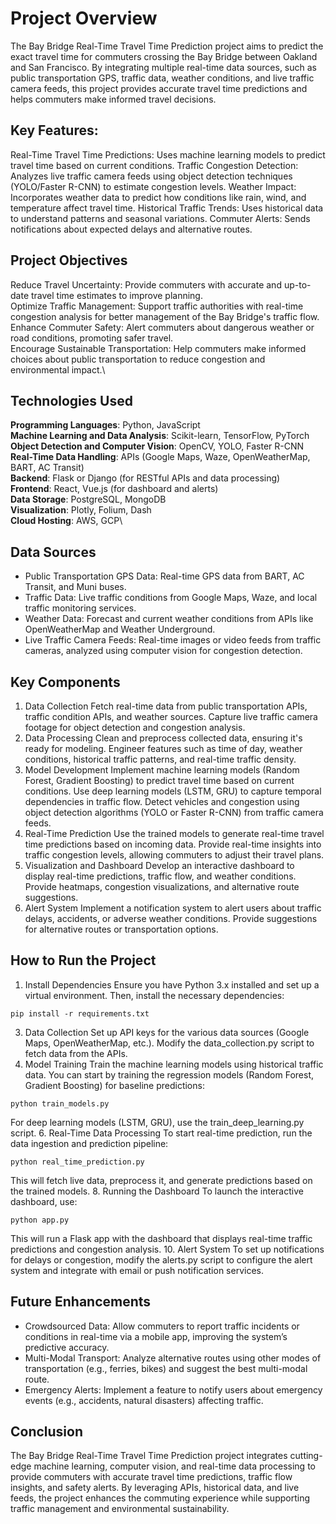  # Project Overview

The Bay Bridge Real-Time Travel Time Prediction project aims to predict the exact travel time for commuters crossing the Bay Bridge between Oakland and San Francisco. By integrating multiple real-time data sources, such as public transportation GPS, traffic data, weather conditions, and live traffic camera feeds, this project provides accurate travel time predictions and helps commuters make informed travel decisions.

## Key Features:
Real-Time Travel Time Predictions: Uses machine learning models to predict travel time based on current conditions.
Traffic Congestion Detection: Analyzes live traffic camera feeds using object detection techniques (YOLO/Faster R-CNN) to estimate congestion levels.
Weather Impact: Incorporates weather data to predict how conditions like rain, wind, and temperature affect travel time.
Historical Traffic Trends: Uses historical data to understand patterns and seasonal variations.
Commuter Alerts: Sends notifications about expected delays and alternative routes.

## Project Objectives

Reduce Travel Uncertainty: Provide commuters with accurate and up-to-date travel time estimates to improve planning.\
Optimize Traffic Management: Support traffic authorities with real-time congestion analysis for better management of the Bay Bridge's traffic flow.\
Enhance Commuter Safety: Alert commuters about dangerous weather or road conditions, promoting safer travel.\
Encourage Sustainable Transportation: Help commuters make informed choices about public transportation to reduce congestion and environmental impact.\

## Technologies Used

**Programming Languages**: Python, JavaScript \
**Machine Learning and Data Analysis**: Scikit-learn, TensorFlow, PyTorch\
**Object Detection and Computer Vision**: OpenCV, YOLO, Faster R-CNN\
**Real-Time Data Handling**: APIs (Google Maps, Waze, OpenWeatherMap, BART, AC Transit)\
**Backend**: Flask or Django (for RESTful APIs and data processing)\
**Frontend**: React, Vue.js (for dashboard and alerts)\
**Data Storage**: PostgreSQL, MongoDB\
**Visualization**: Plotly, Folium, Dash\
**Cloud Hosting**: AWS, GCP\

## Data Sources

- Public Transportation GPS Data: Real-time GPS data from BART, AC Transit, and Muni buses.
- Traffic Data: Live traffic conditions from Google Maps, Waze, and local traffic monitoring services.
- Weather Data: Forecast and current weather conditions from APIs like OpenWeatherMap and Weather Underground.
- Live Traffic Camera Feeds: Real-time images or video feeds from traffic cameras, analyzed using computer vision for congestion detection.

## Key Components

1. Data Collection
Fetch real-time data from public transportation APIs, traffic condition APIs, and weather sources.
Capture live traffic camera footage for object detection and congestion analysis.
2. Data Processing
Clean and preprocess collected data, ensuring it's ready for modeling.
Engineer features such as time of day, weather conditions, historical traffic patterns, and real-time traffic density.
3. Model Development
Implement machine learning models (Random Forest, Gradient Boosting) to predict travel time based on current conditions.
Use deep learning models (LSTM, GRU) to capture temporal dependencies in traffic flow.
Detect vehicles and congestion using object detection algorithms (YOLO or Faster R-CNN) from traffic camera feeds.
4. Real-Time Prediction
Use the trained models to generate real-time travel time predictions based on incoming data.
Provide real-time insights into traffic congestion levels, allowing commuters to adjust their travel plans.
5. Visualization and Dashboard
Develop an interactive dashboard to display real-time predictions, traffic flow, and weather conditions.
Provide heatmaps, congestion visualizations, and alternative route suggestions.
6. Alert System
Implement a notification system to alert users about traffic delays, accidents, or adverse weather conditions.
Provide suggestions for alternative routes or transportation options.

## How to Run the Project

1. Install Dependencies
Ensure you have Python 3.x installed and set up a virtual environment. Then, install the necessary dependencies:
```
pip install -r requirements.txt
```
3. Data Collection
Set up API keys for the various data sources (Google Maps, OpenWeatherMap, etc.). Modify the data_collection.py script to fetch data from the APIs.
4. Model Training
Train the machine learning models using historical traffic data. You can start by training the regression models (Random Forest, Gradient Boosting) for baseline predictions:
```
python train_models.py
```
For deep learning models (LSTM, GRU), use the train_deep_learning.py script.
6. Real-Time Data Processing
To start real-time prediction, run the data ingestion and prediction pipeline:
```
python real_time_prediction.py
```
This will fetch live data, preprocess it, and generate predictions based on the trained models.
8. Running the Dashboard
To launch the interactive dashboard, use:
```
python app.py
```
This will run a Flask app with the dashboard that displays real-time traffic predictions and congestion analysis.
10. Alert System
To set up notifications for delays or congestion, modify the alerts.py script to configure the alert system and integrate with email or push notification services.

## Future Enhancements

- Crowdsourced Data: Allow commuters to report traffic incidents or conditions in real-time via a mobile app, improving the system’s predictive accuracy.
- Multi-Modal Transport: Analyze alternative routes using other modes of transportation (e.g., ferries, bikes) and suggest the best multi-modal route.
- Emergency Alerts: Implement a feature to notify users about emergency events (e.g., accidents, natural disasters) affecting traffic.

## Conclusion

The Bay Bridge Real-Time Travel Time Prediction project integrates cutting-edge machine learning, computer vision, and real-time data processing to provide commuters with accurate travel time predictions, traffic flow insights, and safety alerts. By leveraging APIs, historical data, and live feeds, the project enhances the commuting experience while supporting traffic management and environmental sustainability.
